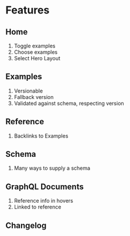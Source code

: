 # Features

## Home

1. Toggle examples
2. Choose examples
3. Select Hero Layout

## Examples

1. Versionable
2. Fallback version
3. Validated against schema, respecting version

## Reference

1. Backlinks to Examples

## Schema

1. Many ways to supply a schema

## GraphQL Documents

1. Reference info in hovers
2. Linked to reference

## Changelog
